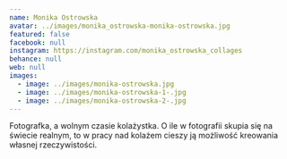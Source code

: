 ```yaml
---
name: Monika Ostrowska
avatar: ../images/monika_ostrowska-monika-ostrowska.jpg
featured: false
facebook: null
instagram: https://instagram.com/monika_ostrowska_collages
behance: null
web: null
images:
  - image: ../images/monika-ostrowska.jpg
  - image: ../images/monika-ostrowska-1-.jpg
  - image: ../images/monika-ostrowska-2-.jpg
---
```

Fotografka, a wolnym czasie kolażystka. O ile w fotografii skupia się na świecie realnym, to w pracy nad kolażem cieszy ją możliwość kreowania własnej rzeczywistości. 
